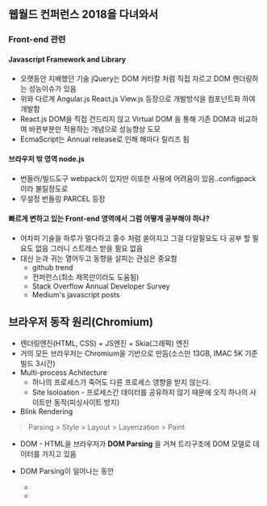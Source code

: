 ## 웹월드 컨퍼런스 2018을 다녀와서

### Front-end 관련

#### Javascript Framework and Library
- 오랫동안 지배했던 기술 jQuery는 DOM 커터칼 처럼 직접 자르고 DOM 렌더링하는 성능이슈가 있음
- 위와 다르게 Angular.js React.js View.js 등장으로 개발방식을 컴포넌트화 하여 개발함
- React.js DOM을 직접 건드리지 않고 Virtual DOM 을 통해 기존 DOM과 비교하여 바뀐부분만 적용하는 개념으로 성능향상 도모
- EcmaScript는 Annual release로 인해 해마다 릴리즈 됨

#### 브라우저 밖 영역 node.js
- 번들러/빌드도구 webpack이 있지만 이또한 사용에 어려움이 있음..configpack 이라 불릴정도로
- 무설정 번들링 PARCEL 등장

#### 빠르게 변하고 있는 Front-end 영역에서 그럼 어떻게 공부해야 하나?
- 어차피 기술을 하루가 멀다하고 홍수 처럼 쏟아지고 그걸 다알필요도 다 공부 할 필요도 없음 그러니 스트레스 받을 필요 없음
- 대신 눈과 귀는 열어두고 동향을 살피는 관심은 중요함
  + github trend
  + 컨퍼런스(최소 제목만이라도 도움됨)
  + Stack Overflow Annual Developer Survey
  + Medium's javascript posts

## 브라우저 동작 원리(Chromium)
- 렌더링엔진(HTML, CSS) + JS엔진 + Skia(그래픽) 엔진
- 거의 모든 브라우저는 Chromium을 기반으로 만듬(소스만 13GB, IMAC 5K 기준 빌드 3시간)
- Multi-process Achitecture
  + 하나의 프로세스가 죽어도 다른 프로세스 영향을 받지 않는다.
  + Site Isoloation - 프로세스간 데이터를 공유하지 않기 때문에 오직 하나의 사이트만 동작(피싱사이트 방지)
- Blink Rendering
> Parsing > Style > Layout > Layerization > Paint

- DOM - HTML을 브라우저가 **DOM Parsing** 을 거쳐 트리구조에 DOM 모델로 데이터를 가지고 있음
- DOM Parsing이 일어나는 동안
  + <link ~ 태그
  + <Style ~ 태그
  + inline css  

  를 만나면 DOM 생성을 중단하고 먼저 **CSS Parsing** 을 진행한다.

- DOM Parsing과 CSS Parsing이 모두 끝나면 다시 DOM을 Style값을 업데이트 한다.
- 그리고 나머지 Layout > Layerization 하고 최종적으로 Paint(Skia 엔진) 하여 브라우저에 컨텐츠를 표시하게 된다.
- 이모든 것은 Main Thread에서 이루어지며 곧 성능 문제로 Frame-drop이 발생하는 문제 발생
  + Main Thread는 명령만 내리고 다른 Thread로 위임(할일)하자 - Recording 단계 (Main Thread)
  + 위임받은 각 스레드에서 작업을 수행한다. - Playback 단계 (Raster Threads)
  + 각 수행한 스레드 결과를 하나로 합친다. - Compositing 단계 (Compositor Thread)

#### GPU 가속
- Painting 을 담당하는 skia 엔진 대신 OpenGL을 이용하여 GPU 가속을 수행함
- GPU 가속, Compositing을 이용하면 일반 skia로 그리는것보 훨씬 렌더링이 빠름


### Machine Learning (TensorFlow.js) 관련
- 하드웨어를 학습? No!! 데이터를 사용하여 수학적 알고리즘으로 반복하고 데이터를 업데이트(학습과정)하여 얻고자 하는 결과(근사치)를 이끌고자 하는 개념
- 수학과 달리 딱 떨어지는 답이 아닌 +/- buffer를 두고 **추론** 을 하여 결론 및 판단을 이끌어내는데 필요한 개념
  + AI 암 판단
  + 자율주행
- AI, Data Scientist 는 미래 유망 직업
- TesorFlow.js
  + 구글에서 2018.04 발표한 오픈소스
  + 자바스크립트로 만들어져 있기 때문에 Front, Back 모두 사용가능
  + Front-end에서의 TensorFlow.js는 서버단에서 Machine Learning결과를 취합하여 실제 사용자에게 결과를 뿌려주는 역활


### Block Chain 관련
- 가상화폐로 인해 급속하게 인기있다 현재 거품이 빠져있는 단계
- 하지만 Block Chain에 탈중앙화를 통한 신뢰/인증 메커니즘은 다른 서비스 모델로 활용가치가 무궁무진하여 Dapp을 통하여 시장이 커지고 있는중
- Dapp (A decentralized application): Block Chain 생태계 기반으로 동작하는 애플리케이션
- Block Chain에 기술적 문제
  + 낮은 속도: 신뢰가 중요한 만큼 데이터 정합성/무결성을 위해 트랜잭션 Serial 방식
  + 이더리움에서 만든 게임 CryptoKitties 있었으나 사용자 증가 많은 성능저하를 일으킨 사례가 있음
- 도약하려면?
  + 기술적 문제 해결 필요: 낮은 속도, Serial Transaction
  + Killer Dapp


## 그래서 앞으로 나는??
- AI, Machine Learning 개념은 괴장히 매력적으로 느껴졌다. 서비스에 적용 해보고 공부해보자
- 관련 서비스 하는 회사 알아보는것도 공부가 될 것 같다.
- 더 많은 컨퍼런스와 소식에 대해서 귀기울이고 참여하자
